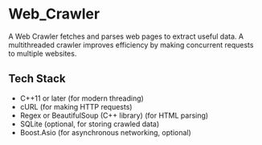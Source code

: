 # Web_Crawler
A Web Crawler fetches and parses web pages to extract useful data. A multithreaded crawler improves efficiency by making concurrent requests to multiple websites.

## Tech Stack
- C++11 or later (for modern threading)
- cURL (for making HTTP requests)
- Regex or BeautifulSoup (C++ library) (for HTML parsing)
- SQLite (optional, for storing crawled data)
- Boost.Asio (for asynchronous networking, optional)
